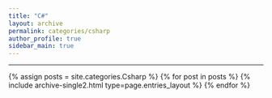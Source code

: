 ```yaml
---
title: "C#"
layout: archive
permalink: categories/csharp
author_profile: true
sidebar_main: true
---
```


***

{% assign posts = site.categories.Csharp %}
{% for post in posts %} {% include archive-single2.html type=page.entries_layout %} {% endfor %}


